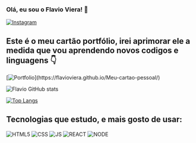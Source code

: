 ### Olá, eu sou o Flavio Viera! 🖖

[![Instagram](https://img.shields.io/badge/Instagram-E4405F?style=for-the-badge&logo=instagram&logoColor=white)](https://www.instagram.com/flavio.g.viera/)

## Este é o meu cartão portfólio, irei aprimorar ele a medida que vou aprendendo novos codigos e linguagens 👇

[![Portfolio](https://badgen.net/badge/Flavio/Portfolio/:blue?)](https://flavioviera.github.io/Meu-cartao-pessoal/)

![Flavio GitHub stats](https://github-readme-stats.vercel.app/api?username=flavioviera&show_icons=true&theme=highcontrast)

[![Top Langs](https://github-readme-stats.vercel.app/api/top-langs/?username=flavioviera&layout=compact)](https://github.com/flavioviera/github-readme-stats)

## Tecnologias que estudo, e mais gosto de usar: 

<div style= "display:inline-block">
<img align="center" alt="HTML5" src="https://img.shields.io/badge/HTML5-E34F26?style=for-the-badge&logo=html5&logoColor=white" />
<img align="center" alt="CSS" src="https://img.shields.io/badge/CSS3-1572B6?style=for-the-badge&logo=css3&logoColor=white" />
<img align="center" alt="JS" src="https://img.shields.io/badge/JavaScript-F7DF1E?style=for-the-badge&logo=javascript&logoColor=black" />
<img align="center" alt="REACT" src="https://img.shields.io/badge/React-20232A?style=for-the-badge&logo=react&logoColor=61DAFB" />
<img align="center" alt="NODE" src="https://img.shields.io/badge/Node.js-43853D?style=for-the-badge&logo=node.js&logoColor=white" />
  

</div>

